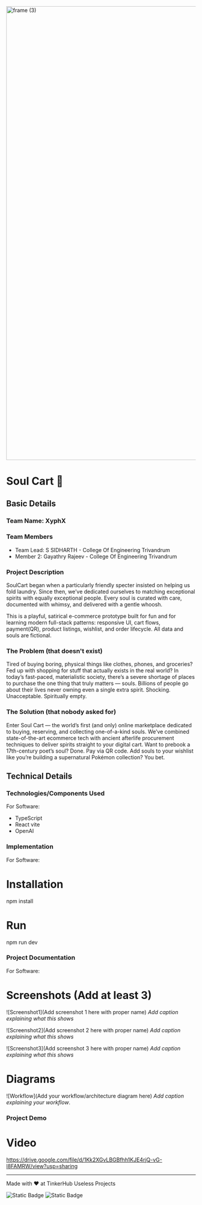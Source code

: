 <img width="3188" height="1202" alt="frame (3)" src="https://github.com/user-attachments/assets/517ad8e9-ad22-457d-9538-a9e62d137cd7" />


# Soul Cart 🎯


## Basic Details
### Team Name: XyphX


### Team Members
- Team Lead: S SIDHARTH - College Of Engineering Trivandrum
- Member 2: Gayathry Rajeev - College Of Engineering Trivandrum

### Project Description
SoulCart began when a particularly friendly specter insisted on helping us fold laundry. Since then, we’ve dedicated ourselves to matching exceptional spirits with equally exceptional people. Every soul is curated with care, documented with whimsy, and delivered with a gentle whoosh.

This is a playful, satirical e-commerce prototype built for fun and for learning modern full-stack patterns: responsive UI, cart flows, payment(QR), product listings, wishlist, and order lifecycle. All data and souls are fictional.

### The Problem (that doesn't exist)
Tired of buying boring, physical things like clothes, phones, and groceries? Fed up with shopping for stuff that actually exists in the real world? In today’s fast-paced, materialistic society, there’s a severe shortage of places to purchase the one thing that truly matters — souls. Billions of people go about their lives never owning even a single extra spirit. Shocking. Unacceptable. Spiritually empty.

### The Solution (that nobody asked for)
Enter Soul Cart — the world’s first (and only) online marketplace dedicated to buying, reserving, and collecting one-of-a-kind souls. We’ve combined state-of-the-art ecommerce tech with ancient afterlife procurement techniques to deliver spirits straight to your digital cart. Want to prebook a 17th-century poet’s soul? Done. Pay via QR code. Add souls to your wishlist like you’re building a supernatural Pokémon collection? You bet.

## Technical Details
### Technologies/Components Used
For Software:
- TypeScript
- React vite
- OpenAI 

### Implementation
For Software:
# Installation
npm install

# Run
npm run dev

### Project Documentation
For Software:

# Screenshots (Add at least 3)
![Screenshot1](Add screenshot 1 here with proper name)
*Add caption explaining what this shows*

![Screenshot2](Add screenshot 2 here with proper name)
*Add caption explaining what this shows*

![Screenshot3](Add screenshot 3 here with proper name)
*Add caption explaining what this shows*

# Diagrams
![Workflow](Add your workflow/architecture diagram here)
*Add caption explaining your workflow*.

### Project Demo
# Video
https://drive.google.com/file/d/1Kk2XGvLBGBfhh1KJE4rjQ-vG-l8FAMRW/view?usp=sharing


---
Made with ❤️ at TinkerHub Useless Projects 

![Static Badge](https://img.shields.io/badge/TinkerHub-24?color=%23000000&link=https%3A%2F%2Fwww.tinkerhub.org%2F)
![Static Badge](https://img.shields.io/badge/UselessProjects--25-25?link=https%3A%2F%2Fwww.tinkerhub.org%2Fevents%2FQ2Q1TQKX6Q%2FUseless%2520Projects)



